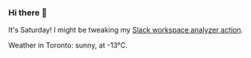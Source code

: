 ### Hi there :wave:

It's Saturday! I might be tweaking my [Slack workspace analyzer action](https://github.com/bewuethr/slack-analyzer).

Weather in Toronto: sunny, at -13°C.
